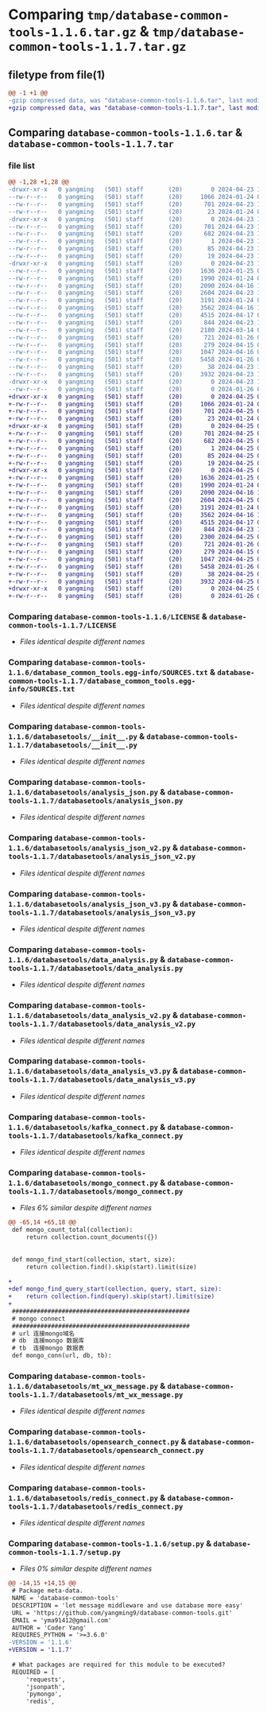 # Comparing `tmp/database-common-tools-1.1.6.tar.gz` & `tmp/database-common-tools-1.1.7.tar.gz`

## filetype from file(1)

```diff
@@ -1 +1 @@
-gzip compressed data, was "database-common-tools-1.1.6.tar", last modified: Tue Apr 23 12:24:42 2024, max compression
+gzip compressed data, was "database-common-tools-1.1.7.tar", last modified: Thu Apr 25 09:24:15 2024, max compression
```

## Comparing `database-common-tools-1.1.6.tar` & `database-common-tools-1.1.7.tar`

### file list

```diff
@@ -1,28 +1,28 @@
-drwxr-xr-x   0 yangming   (501) staff       (20)        0 2024-04-23 12:24:42.243451 database-common-tools-1.1.6/
--rw-r--r--   0 yangming   (501) staff       (20)     1066 2024-01-24 08:52:12.000000 database-common-tools-1.1.6/LICENSE
--rw-r--r--   0 yangming   (501) staff       (20)      701 2024-04-23 12:24:42.242954 database-common-tools-1.1.6/PKG-INFO
--rw-r--r--   0 yangming   (501) staff       (20)       23 2024-01-24 08:52:12.000000 database-common-tools-1.1.6/README.md
-drwxr-xr-x   0 yangming   (501) staff       (20)        0 2024-04-23 12:24:42.228240 database-common-tools-1.1.6/database_common_tools.egg-info/
--rw-r--r--   0 yangming   (501) staff       (20)      701 2024-04-23 12:24:42.000000 database-common-tools-1.1.6/database_common_tools.egg-info/PKG-INFO
--rw-r--r--   0 yangming   (501) staff       (20)      682 2024-04-23 12:24:42.000000 database-common-tools-1.1.6/database_common_tools.egg-info/SOURCES.txt
--rw-r--r--   0 yangming   (501) staff       (20)        1 2024-04-23 12:24:42.000000 database-common-tools-1.1.6/database_common_tools.egg-info/dependency_links.txt
--rw-r--r--   0 yangming   (501) staff       (20)       85 2024-04-23 12:24:42.000000 database-common-tools-1.1.6/database_common_tools.egg-info/requires.txt
--rw-r--r--   0 yangming   (501) staff       (20)       19 2024-04-23 12:24:42.000000 database-common-tools-1.1.6/database_common_tools.egg-info/top_level.txt
-drwxr-xr-x   0 yangming   (501) staff       (20)        0 2024-04-23 12:24:42.241610 database-common-tools-1.1.6/databasetools/
--rw-r--r--   0 yangming   (501) staff       (20)     1636 2024-01-25 08:25:09.000000 database-common-tools-1.1.6/databasetools/__init__.py
--rw-r--r--   0 yangming   (501) staff       (20)     1990 2024-01-24 09:06:09.000000 database-common-tools-1.1.6/databasetools/analysis_json.py
--rw-r--r--   0 yangming   (501) staff       (20)     2090 2024-04-16 11:58:05.000000 database-common-tools-1.1.6/databasetools/analysis_json_v2.py
--rw-r--r--   0 yangming   (501) staff       (20)     2604 2024-04-23 12:15:27.000000 database-common-tools-1.1.6/databasetools/analysis_json_v3.py
--rw-r--r--   0 yangming   (501) staff       (20)     3191 2024-01-24 09:06:09.000000 database-common-tools-1.1.6/databasetools/data_analysis.py
--rw-r--r--   0 yangming   (501) staff       (20)     3562 2024-04-16 12:39:11.000000 database-common-tools-1.1.6/databasetools/data_analysis_v2.py
--rw-r--r--   0 yangming   (501) staff       (20)     4515 2024-04-17 05:55:14.000000 database-common-tools-1.1.6/databasetools/data_analysis_v3.py
--rw-r--r--   0 yangming   (501) staff       (20)      844 2024-04-23 12:14:40.000000 database-common-tools-1.1.6/databasetools/kafka_connect.py
--rw-r--r--   0 yangming   (501) staff       (20)     2180 2024-03-14 06:55:26.000000 database-common-tools-1.1.6/databasetools/mongo_connect.py
--rw-r--r--   0 yangming   (501) staff       (20)      721 2024-01-26 07:55:44.000000 database-common-tools-1.1.6/databasetools/mt_wx_message.py
--rw-r--r--   0 yangming   (501) staff       (20)      279 2024-04-15 02:52:56.000000 database-common-tools-1.1.6/databasetools/mysql_connect.py
--rw-r--r--   0 yangming   (501) staff       (20)     1047 2024-04-16 08:35:37.000000 database-common-tools-1.1.6/databasetools/opensearch_connect.py
--rw-r--r--   0 yangming   (501) staff       (20)     5458 2024-01-26 08:31:58.000000 database-common-tools-1.1.6/databasetools/redis_connect.py
--rw-r--r--   0 yangming   (501) staff       (20)       38 2024-04-23 12:24:42.243641 database-common-tools-1.1.6/setup.cfg
--rw-r--r--   0 yangming   (501) staff       (20)     3932 2024-04-23 12:00:16.000000 database-common-tools-1.1.6/setup.py
-drwxr-xr-x   0 yangming   (501) staff       (20)        0 2024-04-23 12:24:42.242512 database-common-tools-1.1.6/test/
--rw-r--r--   0 yangming   (501) staff       (20)        0 2024-01-26 07:51:53.000000 database-common-tools-1.1.6/test/__init__.py
+drwxr-xr-x   0 yangming   (501) staff       (20)        0 2024-04-25 09:24:15.191930 database-common-tools-1.1.7/
+-rw-r--r--   0 yangming   (501) staff       (20)     1066 2024-01-24 08:52:12.000000 database-common-tools-1.1.7/LICENSE
+-rw-r--r--   0 yangming   (501) staff       (20)      701 2024-04-25 09:24:15.191403 database-common-tools-1.1.7/PKG-INFO
+-rw-r--r--   0 yangming   (501) staff       (20)       23 2024-01-24 08:52:12.000000 database-common-tools-1.1.7/README.md
+drwxr-xr-x   0 yangming   (501) staff       (20)        0 2024-04-25 09:24:15.177289 database-common-tools-1.1.7/database_common_tools.egg-info/
+-rw-r--r--   0 yangming   (501) staff       (20)      701 2024-04-25 09:24:15.000000 database-common-tools-1.1.7/database_common_tools.egg-info/PKG-INFO
+-rw-r--r--   0 yangming   (501) staff       (20)      682 2024-04-25 09:24:15.000000 database-common-tools-1.1.7/database_common_tools.egg-info/SOURCES.txt
+-rw-r--r--   0 yangming   (501) staff       (20)        1 2024-04-25 09:24:15.000000 database-common-tools-1.1.7/database_common_tools.egg-info/dependency_links.txt
+-rw-r--r--   0 yangming   (501) staff       (20)       85 2024-04-25 09:24:15.000000 database-common-tools-1.1.7/database_common_tools.egg-info/requires.txt
+-rw-r--r--   0 yangming   (501) staff       (20)       19 2024-04-25 09:24:15.000000 database-common-tools-1.1.7/database_common_tools.egg-info/top_level.txt
+drwxr-xr-x   0 yangming   (501) staff       (20)        0 2024-04-25 09:24:15.189665 database-common-tools-1.1.7/databasetools/
+-rw-r--r--   0 yangming   (501) staff       (20)     1636 2024-01-25 08:25:09.000000 database-common-tools-1.1.7/databasetools/__init__.py
+-rw-r--r--   0 yangming   (501) staff       (20)     1990 2024-01-24 09:06:09.000000 database-common-tools-1.1.7/databasetools/analysis_json.py
+-rw-r--r--   0 yangming   (501) staff       (20)     2090 2024-04-16 11:58:05.000000 database-common-tools-1.1.7/databasetools/analysis_json_v2.py
+-rw-r--r--   0 yangming   (501) staff       (20)     2604 2024-04-25 08:27:14.000000 database-common-tools-1.1.7/databasetools/analysis_json_v3.py
+-rw-r--r--   0 yangming   (501) staff       (20)     3191 2024-01-24 09:06:09.000000 database-common-tools-1.1.7/databasetools/data_analysis.py
+-rw-r--r--   0 yangming   (501) staff       (20)     3562 2024-04-16 12:39:11.000000 database-common-tools-1.1.7/databasetools/data_analysis_v2.py
+-rw-r--r--   0 yangming   (501) staff       (20)     4515 2024-04-17 05:55:14.000000 database-common-tools-1.1.7/databasetools/data_analysis_v3.py
+-rw-r--r--   0 yangming   (501) staff       (20)      844 2024-04-23 12:14:40.000000 database-common-tools-1.1.7/databasetools/kafka_connect.py
+-rw-r--r--   0 yangming   (501) staff       (20)     2300 2024-04-25 09:23:19.000000 database-common-tools-1.1.7/databasetools/mongo_connect.py
+-rw-r--r--   0 yangming   (501) staff       (20)      721 2024-01-26 07:55:44.000000 database-common-tools-1.1.7/databasetools/mt_wx_message.py
+-rw-r--r--   0 yangming   (501) staff       (20)      279 2024-04-15 02:52:56.000000 database-common-tools-1.1.7/databasetools/mysql_connect.py
+-rw-r--r--   0 yangming   (501) staff       (20)     1047 2024-04-25 08:26:57.000000 database-common-tools-1.1.7/databasetools/opensearch_connect.py
+-rw-r--r--   0 yangming   (501) staff       (20)     5458 2024-01-26 08:31:58.000000 database-common-tools-1.1.7/databasetools/redis_connect.py
+-rw-r--r--   0 yangming   (501) staff       (20)       38 2024-04-25 09:24:15.192142 database-common-tools-1.1.7/setup.cfg
+-rw-r--r--   0 yangming   (501) staff       (20)     3932 2024-04-25 09:23:36.000000 database-common-tools-1.1.7/setup.py
+drwxr-xr-x   0 yangming   (501) staff       (20)        0 2024-04-25 09:24:15.190811 database-common-tools-1.1.7/test/
+-rw-r--r--   0 yangming   (501) staff       (20)        0 2024-01-26 07:51:53.000000 database-common-tools-1.1.7/test/__init__.py
```

### Comparing `database-common-tools-1.1.6/LICENSE` & `database-common-tools-1.1.7/LICENSE`

 * *Files identical despite different names*

### Comparing `database-common-tools-1.1.6/database_common_tools.egg-info/SOURCES.txt` & `database-common-tools-1.1.7/database_common_tools.egg-info/SOURCES.txt`

 * *Files identical despite different names*

### Comparing `database-common-tools-1.1.6/databasetools/__init__.py` & `database-common-tools-1.1.7/databasetools/__init__.py`

 * *Files identical despite different names*

### Comparing `database-common-tools-1.1.6/databasetools/analysis_json.py` & `database-common-tools-1.1.7/databasetools/analysis_json.py`

 * *Files identical despite different names*

### Comparing `database-common-tools-1.1.6/databasetools/analysis_json_v2.py` & `database-common-tools-1.1.7/databasetools/analysis_json_v2.py`

 * *Files identical despite different names*

### Comparing `database-common-tools-1.1.6/databasetools/analysis_json_v3.py` & `database-common-tools-1.1.7/databasetools/analysis_json_v3.py`

 * *Files identical despite different names*

### Comparing `database-common-tools-1.1.6/databasetools/data_analysis.py` & `database-common-tools-1.1.7/databasetools/data_analysis.py`

 * *Files identical despite different names*

### Comparing `database-common-tools-1.1.6/databasetools/data_analysis_v2.py` & `database-common-tools-1.1.7/databasetools/data_analysis_v2.py`

 * *Files identical despite different names*

### Comparing `database-common-tools-1.1.6/databasetools/data_analysis_v3.py` & `database-common-tools-1.1.7/databasetools/data_analysis_v3.py`

 * *Files identical despite different names*

### Comparing `database-common-tools-1.1.6/databasetools/kafka_connect.py` & `database-common-tools-1.1.7/databasetools/kafka_connect.py`

 * *Files identical despite different names*

### Comparing `database-common-tools-1.1.6/databasetools/mongo_connect.py` & `database-common-tools-1.1.7/databasetools/mongo_connect.py`

 * *Files 6% similar despite different names*

```diff
@@ -65,14 +65,18 @@
 def mongo_count_total(collection):
     return collection.count_documents({})
 
 
 def mongo_find_start(collection, start, size):
     return collection.find().skip(start).limit(size)
 
+
+def mongo_find_query_start(collection, query, start, size):
+    return collection.find(query).skip(start).limit(size)
+
 ##################################################
 # mongo connect
 ##################################################
 # url 连接mongo域名
 # db  连接mongo 数据库
 # tb  连接mongo 数据表
 def mongo_conn(url, db, tb):
```

### Comparing `database-common-tools-1.1.6/databasetools/mt_wx_message.py` & `database-common-tools-1.1.7/databasetools/mt_wx_message.py`

 * *Files identical despite different names*

### Comparing `database-common-tools-1.1.6/databasetools/opensearch_connect.py` & `database-common-tools-1.1.7/databasetools/opensearch_connect.py`

 * *Files identical despite different names*

### Comparing `database-common-tools-1.1.6/databasetools/redis_connect.py` & `database-common-tools-1.1.7/databasetools/redis_connect.py`

 * *Files identical despite different names*

### Comparing `database-common-tools-1.1.6/setup.py` & `database-common-tools-1.1.7/setup.py`

 * *Files 0% similar despite different names*

```diff
@@ -14,15 +14,15 @@
 # Package meta-data.
 NAME = 'database-common-tools'
 DESCRIPTION = 'let message middleware and use database more easy'
 URL = 'https://github.com/yangming9/database-common-tools.git'
 EMAIL = 'yma91412@gmail.com'
 AUTHOR = 'Coder Yang'
 REQUIRES_PYTHON = '>=3.6.0'
-VERSION = '1.1.6'
+VERSION = '1.1.7'
 
 # What packages are required for this module to be executed?
 REQUIRED = [
     'requests',
     'jsonpath',
     'pymongo',
     'redis',
```

